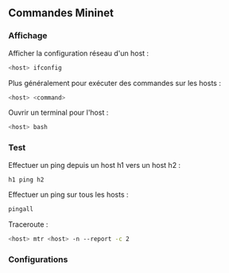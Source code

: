 ## Commandes Mininet

### Affichage
Afficher la configuration réseau d'un host :
```bash
<host> ifconfig
```
Plus généralement pour exécuter des commandes sur les hosts :
```bash
<host> <command>
```
Ouvrir un terminal pour l'host :
```bash
<host> bash
```


### Test
Effectuer un ping depuis un host h1 vers un host h2 :
```bash
h1 ping h2
```
Effectuer un ping sur tous les hosts :
```bash
pingall
```
Traceroute :
```bash
<host> mtr <host> -n --report -c 2
```

### Configurations
